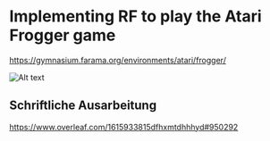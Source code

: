 # Implementing RF to play the Atari Frogger game

https://gymnasium.farama.org/environments/atari/frogger/

![Alt text](https://ih0.redbubble.net/image.5150602783.8610/raf,360x360,075,t,fafafa:ca443f4786.jpg)

## Schriftliche Ausarbeitung
https://www.overleaf.com/1615933815dfhxmtdhhhyd#950292
